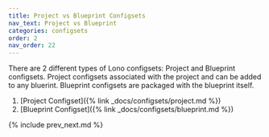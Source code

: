 ```yaml
---
title: Project vs Blueprint Configsets
nav_text: Project vs Blueprint
categories: configsets
order: 2
nav_order: 22
---
```


There are 2 different types of Lono configsets: Project and Blueprint configsets. Project configsets associated with the project and can be added to any bluerint. Blueprint configsets are packaged with the blueprint itself.

1. [Project Configset]({% link _docs/configsets/project.md %})
2. [Blueprint Configset]({% link _docs/configsets/blueprint.md %})

{% include prev_next.md %}
